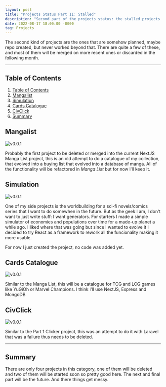 ```yaml
---
layout: post
title: "Projects Status Part II: Stalled"
description: "Second part of the projects status: the stalled projects that I started but never worked much on."
date: 2022-08-17 18:00:00 -0000
tag: Projects
---
```

The second kind of projects are the ones that are somehow planned, maybe repo created, but never worked beyond that. There are quite a few of these, and most of them will be merged on more recent ones or discarded in the following month.

---
## Table of Contents
1. [Table of Contents](#table-of-contents)
2. [Mangalist](#mangalist)
3. [Simulation](#simulation)
4. [Cards Catalogue](#cards-catalogue)
5. [CivClick](#civclick)
6. [Summary](#summary)

## Mangalist
![v0.0.1](https://img.shields.io/badge/version-0.0.1-black "version 0.0.1")

Probably the first project to be deleted or merged into the current NextJS Manga List project, this is an old attempt to do a catalogue of my collection, that evolved into a buying list that evolved into a database of manga. All of the functionality will be refactored in _Manga List_ but for now I'll keep it.

## Simulation
![v0.0.1](https://img.shields.io/badge/version-0.0.1-black "version 0.0.1")

One of my side projects is the worldbuilding for a sci-fi novels/comics series that I want to do somewhen in the future. But as the geek I am, I don't want to just write stuff: I want generators. For starters I made a simple simulator of economies and populations over time for a made-up planet a while ago. I liked where that was going but since I wanted to evolve it I decided to try React as a framework to rework all the funcionality making it more usable. 

For now I just created the project, no code was added yet.

## Cards Catalogue
![v0.0.1](https://img.shields.io/badge/version-0.0.1-black "version 0.0.1")

Similar to the Manga List, this will be a catalogue for TCG and LCG games like YuGiOh or Marvel Champions. I think I'll use NextJS, Express and MongoDB

## CivClick
![v0.0.1](https://img.shields.io/badge/version-0.0.1-black "version 0.0.1")

Similar to the Part 1 Clicker project, this was an attempt to do it with Laravel that was a failure thus needs to be deleted.

-----

## Summary

There are only four projects in this category, one of them will be deleted and two of them will be started soon so pretty good here. The next and final part will be the future. And there things get messy.